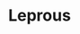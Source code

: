 ---
layout: post
category: concert
title: Leprous
artists: 
- Leprous
place: 
- Salle Pleyel
country: France
city: Paris
---